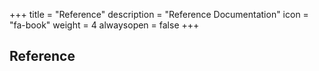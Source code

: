 +++
title = "Reference"
description = "Reference Documentation"
icon = "fa-book"
weight = 4
alwaysopen = false
+++

## Reference



